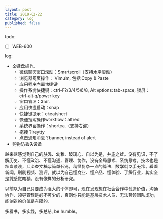 ```yaml
---
layout: post
title: 2019-02-22
category: log
published: false
---
```


todo:

- [ ] WEB-600

log:

- 全键盘操作。
	- 微信聊天窗口滚动：Smartscroll（支持水平滚动）
	- 浏览器网页操作：	Vimuim, 包括 Copy & Paste
	- 应用程序内置快捷键
	- 操作系统快捷键：ctrl-F2/3/4/5/6/8, Alt options: tab-space, 锁屏：ctrl-alt-q/power key
	- 窗口管理：Shift
	- 应用快捷启动：snap
	- 快捷键提示：cheatsheet
	- 快速搜索操作workflow：alfred
	- 系统界面操作：shortcat（支持右键）
	- 拖拽？keytty
	- 点击通知消息？banner, instead of alert
- 购物防丢失设备

越来越感觉到自己的肤浅、幼稚、玻璃心、自以为是，井底之蛙。没有见识，不了解历史、不懂政治、不懂沟通、管理、协作，没有全局思考、系统思考。技术也是相当肤浅，只会查文档写简单代码，稍微复杂一点的算法、数学就束手无策。看看新闻，刷刷视频、测评，就以为自己懂商业、懂产品、懂体验、了解行业，其实全是凭感觉瞎猜，没有像样的分析研究。

以前以为自己只要成为强大的个体即可，现在发现想在社会合作中创造价值，沟通协作、领导管理是必不可少的，否则你只能是基层技术人员，无法带领团队成功，能创造的价值是有限的。

多看书，多实践，多总结, be humble。
